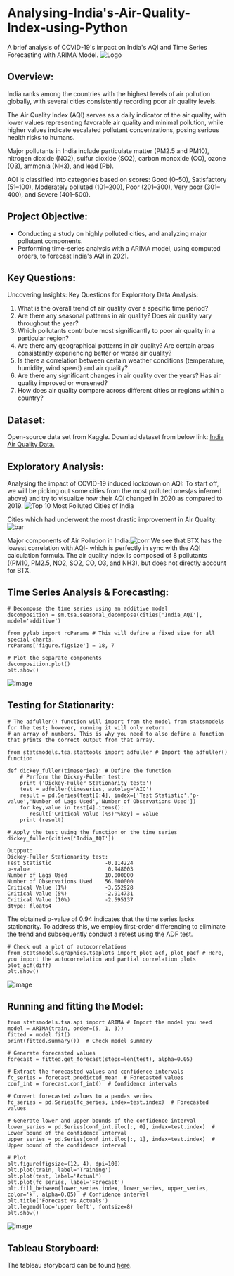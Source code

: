 # Analysing-India's-Air-Quality-Index-using-Python
A brief analysis of COVID-19's impact on India's AQI and Time Series Forecasting with ARIMA Model.
![Logo](https://images.indianexpress.com/2018/11/air-pollution-759.jpg)

## Overview:
India ranks among the countries with the highest levels of air pollution globally, with several cities consistently recording poor air quality levels.

The Air Quality Index (AQI) serves as a daily indicator of the air quality, with lower values representing favorable air quality and minimal pollution, while higher values indicate escalated pollutant concentrations, posing serious health risks to humans.

Major pollutants in India include particulate matter (PM2.5 and PM10), nitrogen dioxide (NO2), sulfur dioxide (SO2), carbon monoxide (CO), ozone (O3), ammonia (NH3), and lead (Pb). 

 AQI is classified into categories based on scores: Good (0–50), Satisfactory (51–100), Moderately polluted (101–200), Poor (201–300), Very poor (301–400), and Severe (401–500).

## Project Objective:
* Conducting a study on highly polluted cities, and analyzing major pollutant components.
* Performing time-series analysis with a ARIMA model, using computed orders, to forecast India's AQI in 2021.

## Key Questions:
Uncovering Insights: Key Questions for Exploratory Data Analysis:
1.	What is the overall trend of air quality over a specific time period?
2.	Are there any seasonal patterns in air quality? Does air quality vary throughout the year?
3.	Which pollutants contribute most significantly to poor air quality in a particular region?
4.	Are there any geographical patterns in air quality? Are certain areas consistently experiencing better or worse air quality?
5.	Is there a correlation between certain weather conditions (temperature, humidity, wind speed) and air quality?
6.	Are there any significant changes in air quality over the years? Has air quality improved or worsened?
7.	How does air quality compare across different cities or regions within a country?

## Dataset:
Open-source data set from Kaggle. Downlad dataset from below link:
[India Air Quality Data.](https://www.kaggle.com/datasets/rohanrao/air-quality-data-in-india)

## Exploratory Analysis:
Analysing the impact of COVID-19 induced lockdown on AQI:
To start off, we will be picking out some cities from the most polluted ones(as inferred above) and try to visualize how their AQI changed in 2020 as compared to 2019.
![Top 10 Most Polluted Cities of India](https://github.com/malvika-mall/Analysing-India-s-Air-Quality-Index-using-Python/blob/main/04%20Analysis/Visualizations/Catplot%2010%20Most%20Polluted%20City%20%26%20AQI.png)

Cities which had underwent the most drastic improvement in Air Quality:
![bar](https://github.com/malvika-mall/Analysing-India-s-Air-Quality-Index-using-Python/blob/main/04%20Analysis/Visualizations/Covid%20impact.jpg)

Major components of Air Pollution in India:![corr](https://github.com/malvika-mall/Analysing-India-s-Air-Quality-Index-using-Python/blob/main/04%20Analysis/Visualizations/Correlation%20Matrix.png?raw=true)
We see that BTX has the lowest correlation with AQI- which is perfectly in sync with the AQI calculation formula. The air quality index is composed of 8 pollutants ((PM10, PM2.5, NO2, SO2, CO, O3, and NH3), but does not directly account for BTX.

## Time Series Analysis & Forecasting:
```
# Decompose the time series using an additive model
decomposition = sm.tsa.seasonal_decompose(cities['India_AQI'], model='additive')

from pylab import rcParams # This will define a fixed size for all special charts.
rcParams['figure.figsize'] = 18, 7

# Plot the separate components
decomposition.plot()
plt.show()
```
![image](https://github.com/malvika-mall/Analysing-India-s-Air-Quality-Index-using-Python/assets/135637670/790ce2b1-7dff-4b74-b874-81692b678c03)

## Testing for Stationarity:
```
# The adfuller() function will import from the model from statsmodels for the test; however, running it will only return 
# an array of numbers. This is why you need to also define a function that prints the correct output from that array.

from statsmodels.tsa.stattools import adfuller # Import the adfuller() function

def dickey_fuller(timeseries): # Define the function
    # Perform the Dickey-Fuller test:
    print ('Dickey-Fuller Stationarity test:')
    test = adfuller(timeseries, autolag='AIC')
    result = pd.Series(test[0:4], index=['Test Statistic','p-value','Number of Lags Used','Number of Observations Used'])
    for key,value in test[4].items():
       result['Critical Value (%s)'%key] = value
    print (result)

# Apply the test using the function on the time series
dickey_fuller(cities['India_AQI'])
```
```
Outpput:
Dickey-Fuller Stationarity test:
Test Statistic                 -0.114224
p-value                         0.948003
Number of Lags Used            10.000000
Number of Observations Used    56.000000
Critical Value (1%)            -3.552928
Critical Value (5%)            -2.914731
Critical Value (10%)           -2.595137
dtype: float64
```
The obtained p-value of 0.94 indicates that the time series lacks stationarity. To address this, we employ first-order differencing to eliminate the trend and subsequently conduct a retest using the ADF test.

```
# Check out a plot of autocorrelations
from statsmodels.graphics.tsaplots import plot_acf, plot_pacf # Here, you import the autocorrelation and partial correlation plots
plot_acf(diff)
plt.show()
```
![image](https://github.com/malvika-mall/Analysing-India-s-Air-Quality-Index-using-Python/assets/135637670/1df50949-5589-4ff2-b07a-b66ccec2b2ee)

## Running and fitting the Model:
```
from statsmodels.tsa.api import ARIMA # Import the model you need
model = ARIMA(train, order=(5, 1, 3))
fitted = model.fit()
print(fitted.summary())  # Check model summary

# Generate forecasted values
forecast = fitted.get_forecast(steps=len(test), alpha=0.05)

# Extract the forecasted values and confidence intervals
fc_series = forecast.predicted_mean  # Forecasted values
conf_int = forecast.conf_int()  # Confidence intervals

# Convert forecasted values to a pandas series
fc_series = pd.Series(fc_series, index=test.index)  # Forecasted values

# Generate lower and upper bounds of the confidence interval
lower_series = pd.Series(conf_int.iloc[:, 0], index=test.index)  # Lower bound of the confidence interval
upper_series = pd.Series(conf_int.iloc[:, 1], index=test.index)  # Upper bound of the confidence interval

# Plot
plt.figure(figsize=(12, 4), dpi=100)
plt.plot(train, label='Training')
plt.plot(test, label='Actual')
plt.plot(fc_series, label='Forecast')
plt.fill_between(lower_series.index, lower_series, upper_series, color='k', alpha=0.05)  # Confidence interval
plt.title('Forecast vs Actuals')
plt.legend(loc='upper left', fontsize=8)
plt.show()
```
![image](https://github.com/malvika-mall/Analysing-India-s-Air-Quality-Index-using-Python/assets/135637670/0eb17c34-634d-45c8-86e4-e731c88f44b9)

## Tableau Storyboard:
The tableau storyboard can be found [here](https://public.tableau.com/app/profile/malvika.mall/viz/AnalysingIndiasAQI/AnalysingIndiasAirQualityIndex).

                        

